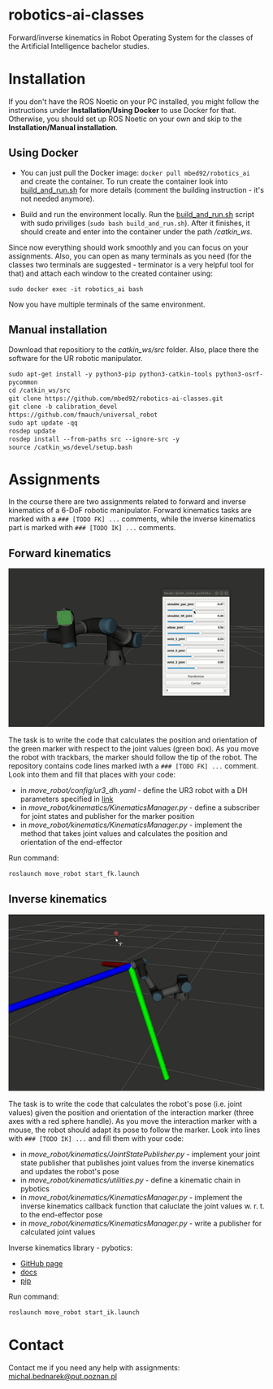 # robotics-ai-classes
Forward/inverse kinematics in Robot Operating System for the classes of the Artificial Intelligence bachelor studies.

# Installation

If you don't have the ROS Noetic on your PC installed, you might follow the instructions 
under **Installation/Using Docker** to use Docker for that. Otherwise, you should set up ROS Noetic on your own and skip 
to the **Installation/Manual installation**.

## Using Docker

* You can just pull the Docker image: ```docker pull mbed92/robotics_ai``` and create the container. 
To run create the container look into [build_and_run.sh](docker/build_and_run.sh) for more details 
(comment the building instruction - it's not needed anymore).

* Build and run the environment locally. Run the [build_and_run.sh](docker/build_and_run.sh) script with 
sudo priviliges (```sudo bash build_and_run.sh```). After it finishes, 
it should create and enter into the container under the path */catkin_ws*. 

Since now everything should work smoothly and you can focus on your assignments. Also, you can open as many terminals as 
you need (for the classes two terminals are suggested - terminator is a very helpful tool for that) and attach each 
window to the created container using:

```
sudo docker exec -it robotics_ai bash
```

Now you have multiple terminals of the same environment.


## Manual installation

Download that repositiory to the *catkin_ws/src* folder. Also, place there the software for the UR 
robotic manipulator.

```
sudo apt-get install -y python3-pip python3-catkin-tools python3-osrf-pycommon 
cd /catkin_ws/src
git clone https://github.com/mbed92/robotics-ai-classes.git
git clone -b calibration_devel https://github.com/fmauch/universal_robot
sudo apt update -qq
rosdep update
rosdep install --from-paths src --ignore-src -y
source /catkin_ws/devel/setup.bash
```

# Assignments

In the course there are two assignments related to forward and inverse kinematics of a 6-DoF
robotic manipulator. Forward kinematics tasks are marked with a ``` ### [TODO FK] ... ``` comments,
while the inverse kinematics part is marked with ``` ### [TODO IK] ... ``` comments.

## Forward kinematics 
![Forward kinematics assignment](images/fwd.gif)

The task is to write the code that calculates the position and orientation of the green marker
with respect to the joint values (green box). As you move the robot with trackbars, the marker should
follow the tip of the robot. The repository contains code lines marked iwth a ``` ### [TODO FK] ... ``` comment. 
Look into them and fill that places with your code:
* in *move_robot/config/ur3_dh.yaml* - define the UR3 robot with a DH parameters specified in [link](https://www.universal-robots.com/articles/ur/application-installation/dh-parameters-for-calculations-of-kinematics-and-dynamics/)
* in *move_robot/kinematics/KinematicsManager.py* - define a subscriber for joint states and publisher for the marker position 
* in *move_robot/kinematics/KinematicsManager.py* - implement the method that takes joint values and calculates the position and orientation of the end-effector

Run command:

```bash
roslaunch move_robot start_fk.launch
```

## Inverse kinematics 
![Inverse kinematics assignment](images/inv.gif)

The task is to write the code that calculates the robot's pose (i.e. joint values) given the position and
orientation of the interaction marker (three axes with a red sphere handle). As you move the interaction
marker with a mouse, the robot should adapt its pose to follow the marker. Look into lines with ``` ### [TODO IK] ... ``` and
fill them with your code:
* in *move_robot/kinematics/JointStatePublisher.py* - implement your joint state publisher that publishes joint values from the inverse kinematics and updates the robot's pose
* in *move_robot/kinematics/utilities.py* - define a kinematic chain in pybotics
* in *move_robot/kinematics/KinematicsManager.py* - implement the inverse kinematics callback function that caluclate the joint values w. r. t. to the end-effector pose
* in *move_robot/kinematics/KinematicsManager.py* - write a publisher for calculated joint values

Inverse kinematics library - pybotics: 
* [GitHub page](https://github.com/nnadeau/pybotics)
* [docs](https://pybotics.readthedocs.io/en/latest/index.html)
* [pip](https://pypi.org/project/pybotics/)

Run command:

```bash
roslaunch move_robot start_ik.launch
```

# Contact
Contact me if you need any help with assignments: <michal.bednarek@put.poznan.pl>